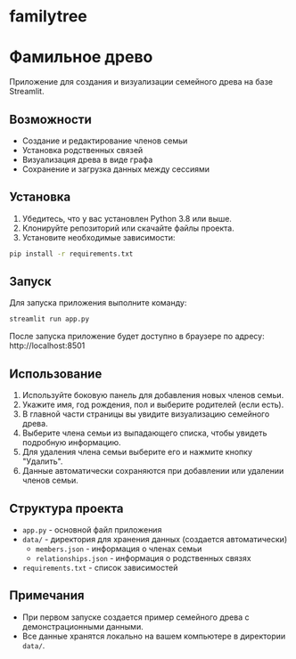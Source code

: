 # familytree
# Фамильное древо

Приложение для создания и визуализации семейного древа на базе Streamlit.

## Возможности

- Создание и редактирование членов семьи
- Установка родственных связей
- Визуализация древа в виде графа
- Сохранение и загрузка данных между сессиями

## Установка

1. Убедитесь, что у вас установлен Python 3.8 или выше.
2. Клонируйте репозиторий или скачайте файлы проекта.
3. Установите необходимые зависимости:

```bash
pip install -r requirements.txt
```

## Запуск

Для запуска приложения выполните команду:

```bash
streamlit run app.py
```

После запуска приложение будет доступно в браузере по адресу: http://localhost:8501

## Использование

1. Используйте боковую панель для добавления новых членов семьи.
2. Укажите имя, год рождения, пол и выберите родителей (если есть).
3. В главной части страницы вы увидите визуализацию семейного древа.
4. Выберите члена семьи из выпадающего списка, чтобы увидеть подробную информацию.
5. Для удаления члена семьи выберите его и нажмите кнопку "Удалить".
6. Данные автоматически сохраняются при добавлении или удалении членов семьи.

## Структура проекта

- `app.py` - основной файл приложения
- `data/` - директория для хранения данных (создается автоматически)
  - `members.json` - информация о членах семьи
  - `relationships.json` - информация о родственных связях
- `requirements.txt` - список зависимостей

## Примечания

- При первом запуске создается пример семейного древа с демонстрационными данными.
- Все данные хранятся локально на вашем компьютере в директории `data/`. 

